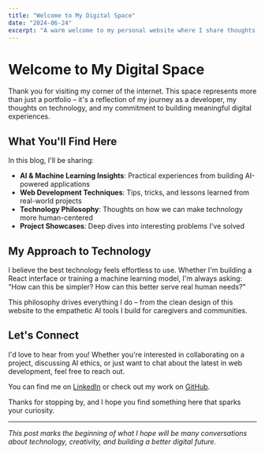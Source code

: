 ```yaml
---
title: "Welcome to My Digital Space"
date: "2024-06-24"
excerpt: "A warm welcome to my personal website where I share thoughts on AI, web development, and the intersection of technology and humanity."
---
```


# Welcome to My Digital Space

Thank you for visiting my corner of the internet. This space represents more than just a portfolio – it's a reflection of my journey as a developer, my thoughts on technology, and my commitment to building meaningful digital experiences.

## What You'll Find Here

In this blog, I'll be sharing:

- **AI & Machine Learning Insights**: Practical experiences from building AI-powered applications
- **Web Development Techniques**: Tips, tricks, and lessons learned from real-world projects  
- **Technology Philosophy**: Thoughts on how we can make technology more human-centered
- **Project Showcases**: Deep dives into interesting problems I've solved

## My Approach to Technology

I believe the best technology feels effortless to use. Whether I'm building a React interface or training a machine learning model, I'm always asking: "How can this be simpler? How can this better serve real human needs?"

This philosophy drives everything I do – from the clean design of this website to the empathetic AI tools I build for caregivers and communities.

## Let's Connect

I'd love to hear from you! Whether you're interested in collaborating on a project, discussing AI ethics, or just want to chat about the latest in web development, feel free to reach out.

You can find me on [LinkedIn](https://linkedin.com/in/aematei) or check out my work on [GitHub](https://github.com/aematei).

Thanks for stopping by, and I hope you find something here that sparks your curiosity.

---

*This post marks the beginning of what I hope will be many conversations about technology, creativity, and building a better digital future.*